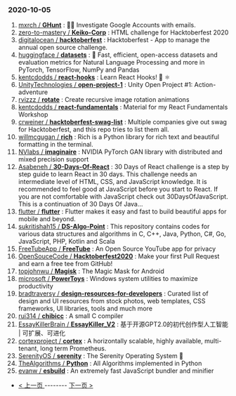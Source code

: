 ### 2020-10-05 
1. [
        mxrch /
**GHunt**](https://github.com/mxrch/GHunt) : 🕵️‍♂️ Investigate Google Accounts with emails.
1. [
        zero-to-mastery /
**Keiko-Corp**](https://github.com/zero-to-mastery/Keiko-Corp) : HTML challenge for Hacktoberfest 2020
1. [
        digitalocean /
**hacktoberfest**](https://github.com/digitalocean/hacktoberfest) : Hacktoberfest - App to manage the annual open source challenge.
1. [
        huggingface /
**datasets**](https://github.com/huggingface/datasets) : 🤗 Fast, efficient, open-access datasets and evaluation metrics for Natural Language Processing and more in PyTorch, TensorFlow, NumPy and Pandas
1. [
        kentcdodds /
**react-hooks**](https://github.com/kentcdodds/react-hooks) : Learn React Hooks! 🎣 ⚛
1. [
        UnityTechnologies /
**open-project-1**](https://github.com/UnityTechnologies/open-project-1) : Unity Open Project #1: Action-adventure
1. [
        rvizzz /
**rotate**](https://github.com/rvizzz/rotate) : Create recursive image rotation animations
1. [
        kentcdodds /
**react-fundamentals**](https://github.com/kentcdodds/react-fundamentals) : Material for my React Fundamentals Workshop
1. [
        crweiner /
**hacktoberfest-swag-list**](https://github.com/crweiner/hacktoberfest-swag-list) : Multiple companies give out swag for Hacktoberfest, and this repo tries to list them all.
1. [
        willmcgugan /
**rich**](https://github.com/willmcgugan/rich) : Rich is a Python library for rich text and beautiful formatting in the terminal.
1. [
        NVlabs /
**imaginaire**](https://github.com/NVlabs/imaginaire) : NVIDIA PyTorch GAN library with distributed and mixed precision support
1. [
        Asabeneh /
**30-Days-Of-React**](https://github.com/Asabeneh/30-Days-Of-React) : 30 Days of React challenge is a step by step guide to learn React in 30 days. This challenge needs an intermediate level of HTML, CSS, and JavaScript knowledge. It is recommended to feel good at JavaScript before you start to React. If you are not comfortable with JavaScript check out 30DaysOfJavaScript. This is a continuation of 30 Days Of Java…
1. [
        flutter /
**flutter**](https://github.com/flutter/flutter) : Flutter makes it easy and fast to build beautiful apps for mobile and beyond.
1. [
        sukritishah15 /
**DS-Algo-Point**](https://github.com/sukritishah15/DS-Algo-Point) : This repository contains codes for various data structures and algorithms in C, C++, Java, Python, C#, Go, JavaScript, PHP, Kotlin and Scala
1. [
        FreeTubeApp /
**FreeTube**](https://github.com/FreeTubeApp/FreeTube) : An Open Source YouTube app for privacy
1. [
        OpenSouceCode /
**Hacktoberfest2020**](https://github.com/OpenSouceCode/Hacktoberfest2020) : Make your first Pull Request and earn a free tee from GitHub!
1. [
        topjohnwu /
**Magisk**](https://github.com/topjohnwu/Magisk) : The Magic Mask for Android
1. [
        microsoft /
**PowerToys**](https://github.com/microsoft/PowerToys) : Windows system utilities to maximize productivity
1. [
        bradtraversy /
**design-resources-for-developers**](https://github.com/bradtraversy/design-resources-for-developers) : Curated list of design and UI resources from stock photos, web templates, CSS frameworks, UI libraries, tools and much more
1. [
        rui314 /
**chibicc**](https://github.com/rui314/chibicc) : A small C compiler
1. [
        EssayKillerBrain /
**EssayKiller_V2**](https://github.com/EssayKillerBrain/EssayKiller_V2) : 基于开源GPT2.0的初代创作型人工智能 | 可扩展、可进化
1. [
        cortexproject /
**cortex**](https://github.com/cortexproject/cortex) : A horizontally scalable, highly available, multi-tenant, long term Prometheus.
1. [
        SerenityOS /
**serenity**](https://github.com/SerenityOS/serenity) : The Serenity Operating System 🐞
1. [
        TheAlgorithms /
**Python**](https://github.com/TheAlgorithms/Python) : All Algorithms implemented in Python
1. [
        evanw /
**esbuild**](https://github.com/evanw/esbuild) : An extremely fast JavaScript bundler and minifier 

- [ < 上一页 ](https://github.com/able8/github-trending-daily-record/blob/master/2020-10-04.md) -------- [ 下一页 > ](https://github.com/able8/github-trending-daily-record/blob/master/2020-10-06.md)